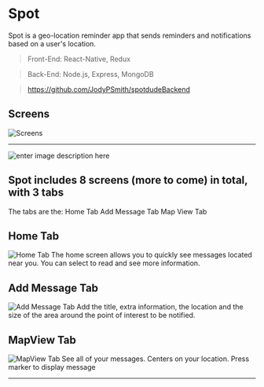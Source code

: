 # Spot
Spot is a geo-location reminder app that sends reminders and notifications based on a user's location.

>Front-End: React-Native, Redux

>Back-End: Node.js, Express, MongoDB

>https://github.com/JodyPSmith/spotdudeBackend
## Screens
![Screens](https://lh3.googleusercontent.com/J5YcUgGoV9ZMpmtBCxMBeEWHmVadzOBs8N0FEtERQmyqdfM3gbsYhi7rA2XAJLWy9QcQvuN5VQT0)
***
![enter image description here](https://lh3.googleusercontent.com/Q2DDygCVG8j7bcEVAD9upvw-hCgNqvipsfesb1SzBHkA0Xi45qtsaGtKHRo9-13qv70fuOo3-_k7 "Screens")




## Spot includes 8 screens (more to come) in total, with 3 tabs

The tabs are the:
Home Tab
Add Message Tab
Map View Tab

## Home Tab
![Home Tab](https://lh3.googleusercontent.com/Sj1YbkTrYpuMoMQmKJmvJpLVpX8PTbeqVhH_T8opnQs4frYvZS7hLtP0vjO5LbqCiNQVWshG_v7t "Home Screens")
The home screen allows you to quickly see messages located near you.
You can select to read and see more information.

## Add Message Tab

![Add Message Tab](https://lh3.googleusercontent.com/qDuWtL1Ewvrn601RPpAanO2hCPDFcz9dDd7EfxrsSbLiHjWEE-xjMzoGXJfoHU-zLcn02KVFM9-B "Add Message Tab")
Add the title, extra information, the location and the size of the area around the point of interest to be notified.

## MapView Tab
![MapView Tab](https://lh3.googleusercontent.com/sbiV467QmnQaDLEniXMr_yzGoRSfQatJeU0LOxGW8jTPvyDnPPUHgDmyJTUfEFpd4RylejHu4G7g "Mapview Tab")
See all of your messages.
Centers on your location.
Press marker to display message


----------


